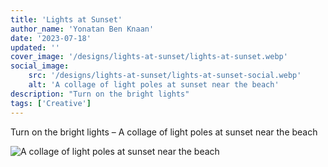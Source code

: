 ```yaml
---
title: 'Lights at Sunset'
author_name: 'Yonatan Ben Knaan'
date: '2023-07-18'
updated: ''
cover_image: '/designs/lights-at-sunset/lights-at-sunset.webp'
social_image: 
    src: '/designs/lights-at-sunset/lights-at-sunset-social.webp'
    alt: 'A collage of light poles at sunset near the beach'
description: "Turn on the bright lights"
tags: ['Creative']
---
```


Turn on the bright lights – A collage of light poles at sunset near the beach

![A collage of light poles at sunset near the beach](/designs/lights-at-sunset/lights-at-sunset.webp)